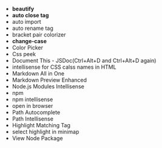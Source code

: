 - **beautify**
- **auto close tag**
- auto import
- auto rename tag
- bracket pair colorizer
- **change-case**
- Color Picker
- Css peek
- Document This - JSDoc(Ctrl+Alt+D and Ctrl+Alt+D again)
- intellisense for CSS calss names in HTML
- Markdown All in One
- Markdown Preview Enhanced
- Node.js Modules Intellisense
- npm 
- npm intellisense
- open in browser
- Path Autocomplete
- Path Intellisense
- Highlight Matching Tag
- select highlight in minimap
- View Node Package


